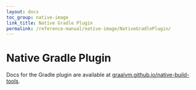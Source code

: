 ```yaml
---
layout: docs
toc_group: native-image
link_title: Native Gradle Plugin
permalink: /reference-manual/native-image/NativeGradlePlugin/
---
```

# Native Gradle Plugin

Docs for the Gradle plugin are available at [graalvm.github.io/native-build-tools](https://graalvm.github.io/native-build-tools).
